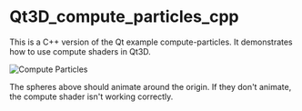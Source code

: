 # Qt3D_compute_particles_cpp

This is a C++ version of the Qt example compute-particles. It demonstrates how to use compute shaders in Qt3D.

![Compute Particles](compute.png)

The spheres above should animate around the origin. If they don't animate, the compute shader isn't working correctly. 

